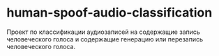 # human-spoof-audio-classification

Проект по классификации аудиозаписей на содержащие запись человеческого голоса и содержащие генерацию или перезапись человеческого голоса.
